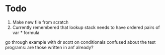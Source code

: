 # Todo
1. Make new file from scratch
2. Currently remembered that lookup stack needs to have ordered pairs of var * formula

go through example with dr scott on conditionals
confused about the test programs: are those written in anf already?
